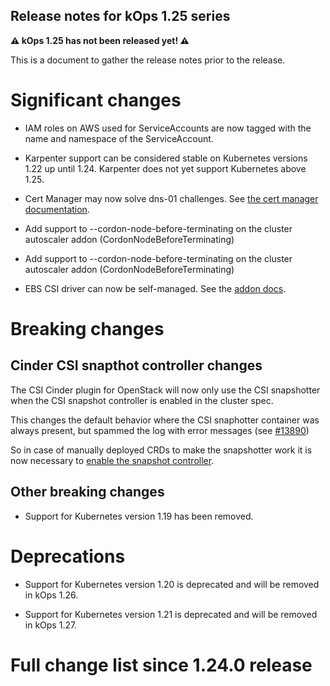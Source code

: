 ## Release notes for kOps 1.25 series

**&#9888; kOps 1.25 has not been released yet! &#9888;**

This is a document to gather the release notes prior to the release.

# Significant changes

* IAM roles on AWS used for ServiceAccounts are now tagged with the name and namespace of the ServiceAccount.

* Karpenter support can be considered stable on Kubernetes versions 1.22 up until 1.24. Karpenter does not yet support Kubernetes above 1.25.

* Cert Manager may now solve dns-01 challenges. See [the cert manager documentation](/addons/#enabling-dns-01-challenges).
* Add support to --cordon-node-before-terminating on the cluster autoscaler addon (CordonNodeBeforeTerminating)

* Add support to --cordon-node-before-terminating on the cluster autoscaler addon (CordonNodeBeforeTerminating)

* EBS CSI driver can now be self-managed. See the [addon docs](/addons/#self-managed-aws-ebs-csi-driver).

# Breaking changes

## Cinder CSI snapthot controller changes

The CSI Cinder plugin for OpenStack will now only use the CSI snapshotter when the CSI snapshot controller is enabled in the cluster spec.

This changes the default behavior where the CSI snaphotter container was always present, but spammed the log with error messages (see [#13890](https://github.com/kubernetes/kops/pull/13890))

So in case of manually deployed CRDs to make the snapshotter work it is now necessary to [enable the snapshot controller](https://kops.sigs.k8s.io/addons/#snapshot-controller).

## Other breaking changes

* Support for Kubernetes version 1.19 has been removed.

# Deprecations

* Support for Kubernetes version 1.20 is deprecated and will be removed in kOps 1.26.

* Support for Kubernetes version 1.21 is deprecated and will be removed in kOps 1.27.


# Full change list since 1.24.0 release